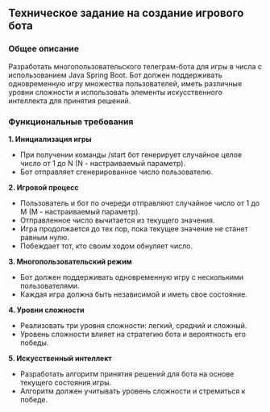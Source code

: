 ## Техническое задание на создание игрового бота

### Общее описание

Разработать многопользовательского телеграм-бота для игры в числа с использованием Java Spring Boot. Бот должен поддерживать одновременную игру множества пользователей, иметь различные уровни сложности и использовать элементы искусственного интеллекта для принятия решений.

### Функциональные требования

**1. Инициализация игры**

- При получении команды /start бот генерирует случайное целое число от 1 до N (N - настраиваемый параметр).
- Бот отправляет сгенерированное число пользователю.

**2. Игровой процесс**

- Пользователь и бот по очереди отправляют случайное число от 1 до M (M - настраиваемый параметр).
- Отправленное число вычитается из текущего значения.
- Игра продолжается до тех пор, пока текущее значение не станет равным нулю.
- Побеждает тот, кто своим ходом обнуляет число.

**3. Многопользовательский режим**

- Бот должен поддерживать одновременную игру с несколькими пользователями.
- Каждая игра должна быть независимой и иметь свое состояние.

**4. Уровни сложности**

- Реализовать три уровня сложности: легкий, средний и сложный.
- Уровень сложности влияет на стратегию бота и вероятность его победы.

**5. Искусственный интеллект**

- Разработать алгоритм принятия решений для бота на основе текущего состояния игры.
- Алгоритм должен учитывать уровень сложности и стремиться к победе.
